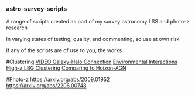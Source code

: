 ### astro-survey-scripts
A range of scripts created as part of my survey astronomy LSS and photo-z research

In varying states of testing, quality, and commenting, so use at own risk

If any of the scripts are of use to you, the works

#Clustering
[VIDEO Galaxy-Halo Connection](https://arxiv.org/abs/1511.05476)
[Environmental Interactions](https://arxiv.org/abs/1606.08989)
[High-z LBG Clustering](https://arxiv.org/abs/1702.03309)
[Comparing to Hoizon-AGN](https://arxiv.org/abs/1909.03843)

#Photo-z
https://arxiv.org/abs/2009.01952
https://arxiv.org/abs/2206.00748
